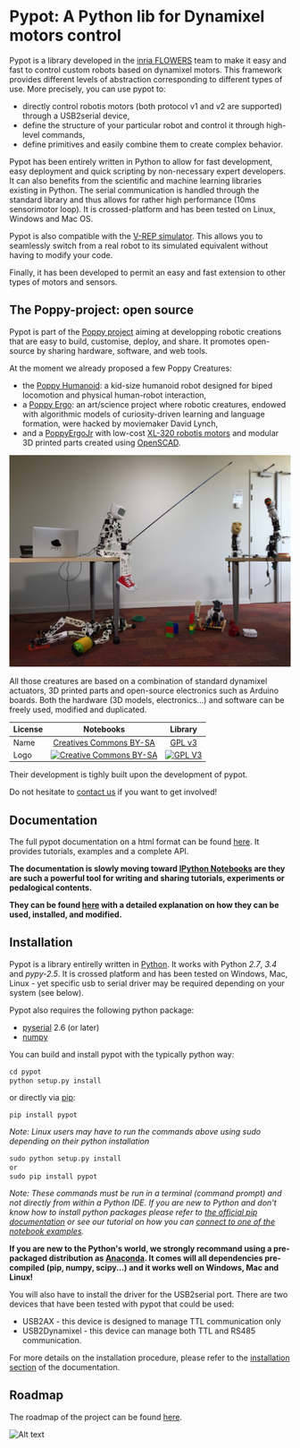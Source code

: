 # Pypot: A Python lib for Dynamixel motors control #

Pypot is a library developed in the [inria FLOWERS](https://flowers.inria.fr/) team to make it easy and fast to control custom robots based on dynamixel motors. This framework provides different levels of abstraction corresponding to different types of use. More precisely, you can use pypot to:

* directly control robotis motors (both protocol v1 and v2 are supported) through a USB2serial device,
* define the structure of your particular robot and control it through high-level commands,
* define primitives and easily combine them to create complex behavior.

Pypot has been entirely written in Python to allow for fast development, easy deployment and quick scripting by non-necessary expert developers. It can also benefits from the scientific and machine learning libraries existing in Python. The serial communication is handled through the standard library and thus allows for rather high performance (10ms sensorimotor loop). It is crossed-platform and has been tested on Linux, Windows and Mac OS.

Pypot is also compatible with the [V-REP simulator](http://www.coppeliarobotics.com). This allows you to seamlessly switch from a real robot to its simulated equivalent without having to modify your code.

Finally, it has been developed to permit an easy and fast extension to other types of motors and sensors.

## The Poppy-project: open source ##

Pypot is part of the [Poppy project](http://www.poppy-project.org) aiming at developping robotic creations that are easy to build, customise, deploy, and share. It promotes open-source by sharing hardware, software, and web tools.

At the moment we already proposed a few Poppy Creatures:

* the [Poppy Humanoid](https://github.com/poppy-project/poppy-humanoid): a kid-size humanoid robot designed for biped locomotion and physical human-robot interaction,
* a [Poppy Ergo](https://www.poppy-project.org/project/mathematics-a-beautiful-elsewhere/): an art/science project where robotic creatures, endowed with algorithmic models of curiosity-driven learning and language formation, were hacked by moviemaker David Lynch,
* and a [PoppyErgoJr](https://github.com/poppy-project/poppy-ergo-jr) with low-cost [XL-320 robotis motors](http://support.robotis.com/en/product/dynamixel/xl-series/xl-320.htm) and modular 3D printed parts created using [OpenSCAD](https://github.com/openscad/openscad/).

![Poppy Humanoid](./doc/poppy-creatures.jpg)

All those creatures are based on a combination of standard dynamixel actuators, 3D printed parts and open-source electronics such as Arduino boards. Both the hardware (3D models, electronics...) and software can be freely used, modified and duplicated.

  License     |     Notebooks    |   Library      |
| ----------- | :-------------: | :-------------: |
| Name  | [Creatives Commons BY-SA](http://creativecommons.org/licenses/by-sa/4.0/)  |[GPL v3](http://www.gnu.org/licenses/gpl.html)  |
| Logo  | [![Creative Commons BY-SA](https://i.creativecommons.org/l/by-sa/4.0/88x31.png) ](http://creativecommons.org/licenses/by-sa/4.0/)  |[![GPL V3](https://www.gnu.org/graphics/gplv3-88x31.png)](http://www.gnu.org/licenses/gpl.html)  |

Their development is tighly built upon the development of pypot.

Do not hesitate to [contact us](https://forum.poppy-project.org) if you want to get involved!

## Documentation ##

The full pypot documentation on a html format can be found [here](http://poppy-project.github.io/pypot/). It provides tutorials, examples and a complete API.

**The documentation is slowly moving toward [IPython Notebooks](http://ipython.org/notebook.html) are they are such a powerful tool for writing and sharing tutorials, experiments or pedalogical contents.**

**They can be found [here](https://github.com/poppy-project/pypot/tree/master/samples/notebooks#notebooks-everywhere) with a detailed explanation on how they can be used, installed, and modified.**

## Installation ##

Pypot is a library entirelly written in [Python](https://www.python.org). It works with Python *2.7*, *3.4* and *pypy-2.5*. It is crossed platform and has been tested on Windows, Mac, Linux - yet specific usb to serial driver may be required depending on your system (see below).

Pypot also requires the following python package:
* [pyserial](http://pyserial.sourceforge.net) 2.6 (or later)
* [numpy](http://www.numpy.org)

You can build and install pypot with the typically python way:

    cd pypot
    python setup.py install

or directly via [pip](https://pip.pypa.io/en/latest/index.html):

    pip install pypot

*Note: Linux users may have to run the commands above using sudo depending on their python installation*

    sudo python setup.py install
    or
    sudo pip install pypot

*Note: These commands must be run in a terminal (command prompt) and not directly from within a Python IDE. If you are new to Python and don't know how to install python packages please refer to [the official pip documentation](https://pip.pypa.io/en/latest/index.html) or see our tutorial on how you can [connect to one of the notebook examples](https://github.com/poppy-project/pypot/blob/master/samples/notebooks/readme.md#ipython-notebooks-everywhere).*

**If you are new to the Python's world, we strongly recommand using a pre-packaged distribution as  [Anaconda](http://continuum.io/downloads). It comes will all dependencies pre-compiled (pip, numpy, scipy...) and it works well on Windows, Mac and Linux!**

You will also have to install the driver for the USB2serial port. There are two devices that have been tested with pypot that could be used:

* USB2AX - this device is designed to manage TTL communication only
* USB2Dynamixel - this device can manage both TTL and RS485 communication.

For more details on the installation procedure, please refer to the [installation section](http://poppy-project.github.io/pypot/intro.html#installation) of the documentation.

## Roadmap ##

The roadmap of the project can be found [here](https://github.com/poppy-project/pypot/blob/master/roadmap.md).

![Alt text](https://zenodo.org/badge/3914/poppy-project/pypot.png)
